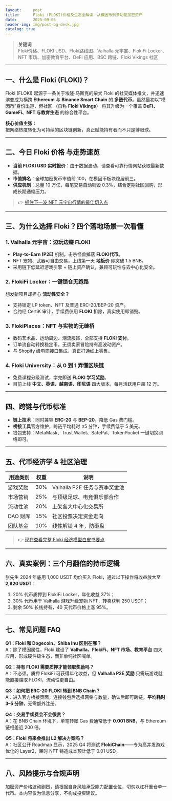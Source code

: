 ```yaml
---
layout:     post
title:      Floki (FLOKI)价格及生态全解读：从模因币到多功能加密资产
date:       2025-09-05
header-img: img/post-bg-desk.jpg
catalog: true
---
```


> **关键词**  
> Floki价格、FLOKI USD、Floki路线图、Valhalla 元宇宙、FlokiFi Locker、NFT 市场、加密教育平台、DeFi 应用、BSC 跨链、Floki Vikings 社区

---

## 一、什么是 Floki (FLOKI)？
Floki (FLOKI) 起源于一条关于埃隆·马斯克的柴犬 Floki 的社交媒体推文，并迅速演变成为横跨 **Ethereum** 与 **Binance Smart Chain** 的 **多链代币**。虽然最初以“模因币”身份出道，但社区 （自称 **Floki Vikings**） 将其升级为一个覆盖 **DeFi、GameFi、NFT 与教育生态** 的综合性平台。

**核心价值主张**：  
把网络热度转化为可持续的区块链创新，真正赋能持有者而不只是博眼球。

---

## 二、今日 **Floki 价格** 与走势速览
- **当前 FLOKI USD 实时报价**：由于数据波动，请查看可靠行情网站获取最新数据。  
- **市值排名**：全球加密货币市值前 100，在模因币板块稳居前三。  
- **供应机制**：总量 10 万亿，每笔交易自动销毁 0.3%，结合定期社区回购，形成长期通缩压力。

> 👉 [抓住下一波 NFT 元宇宙行情的最佳切入点](https://okxdog.com/)

---

## 三、为什么选择 Floki？四个落地场景一次看懂

### 1. Valhalla 元宇宙：边玩边赚 FLOKI
- **Play-to-Earn (P2E)** 机制，击杀怪兽掉落 **FLOKI代币**。  
- NFT 宠物、武器可自由交易，上线第一天 **地板价** 即突破 1.5 BNB。  
- 采用链下低延迟游戏引擎 + 链上资产确认，兼顾可玩性与去中心化安全。

### 2. FlokiFi Locker：一键锁仓无跑路
想发新项目却担心 **流动性安全？**  
- 支持锁定 LP token、NFT 及普通 ERC-20/BEP-20 资产。  
- 合约经 CertiK 审计，手续费仅用 **FLOKI** 扣除，真实使用即销毁。  

### 3. FlokiPlaces：NFT 与实物的无缝桥
- 数码艺术品、运动周边、潮流服饰，全部支持 **FLOKI 支付**。  
- 订单流自动转换稳定币，无须卖家冒险持有高波动资产。  
- 与 Shopify 级电商接口集成，真正打通线上零售。

### 4. Floki University：从 0 到 1 弄懂区块链
- 免费课程分级测试，学完即送 **FLOKI 学习奖励**。  
- 目前上线 **中文、英语、越南语、印尼语** 四大版本，每月活跃用户超 12 万。  

---

## 四、跨链与代币标准
- **链上技术**：同时兼容 **ERC-20** 与 **BEP-20**，降低 Gas 费门槛。  
- **桥接工具**官方维护，跨链平均耗时 ≤5 分钟，手续费低于 5 美元。  
- 钱包支持：MetaMask、Trust Wallet、SafePal、TokenPocket 一键切换网络即可。

---

## 五、代币经济学 & 社区治理

| 用途类别 | 权重 | 说明 |
|---|---|---|
| 游戏奖励 | 30% | Valhalla P2E 任务与赛季奖金池 |
| 市场营销 | 25% | 与顶级足球、电竞俱乐部合作 |
| 流动性池 | 20% | 上架各大中心化交易所 |
| DAO 财库 | 15% | 社区投票决定资金走向 |
| 团队基金 | 10% | 线性解锁 4 年，防砸盘 |

> 👉 [现在查看完整 Floki 经济模型白皮书要点](https://okxdog.com/)

---

## 六、真实案例：三个月翻倍的持币逻辑
张先生 2024 年底用 1,000 USDT 均价买入 Floki，通过以下操作将收益放大至 **2,820 USDT**：

1. 20% 代币质押到 FlokiFi Locker，年化收益 37%；  
2. 30% 代币用于 Valhalla 游戏升级宠物 NFT，转卖获利 250 USDT；  
3. 剩余 50% 长线持有，40 天代币价格上涨 95%。  

---

## 七、常见问题 FAQ

**Q1：Floki 和 Dogecoin、Shiba Inu 区别在哪？**  
A：除了模因属性，Floki 建设了 **Valhalla、FlokiFi、NFT 市场、教育平台** 四大应用，形成硬件级生态，而非单纯社区喊单。

**Q2：持有 FLOKI 需要质押才能领取奖励吗？**  
A：不必须。质押 FlokiFi 可获得年化收益，但 **Valhalla P2E 奖励** 只需玩游戏就能直接赚取 FLOKI，流动性更自由。

**Q3：如何把 ERC-20 FLOKI 转到 BNB Chain？**  
A：进入官方桥接页面，连接钱包后选择网络与数量，确认后即可跨链。**平均耗时 3–5 分钟**，无需额外注册。

**Q4：交易手续费会不会很贵？**  
A：在 BNB Chain 环境下，单笔转账 Gas 费通常低于 **0.001 BNB**，与 Ethereum 链相差近 200 倍。

**Q5：Floki 将来会推出 L2 解决方案吗？**  
A：社区公开 Roadmap 显示，2025 Q4 将测试 **FlokiChain**——专为高并发游戏优化的 Layer2，届时 NFT 铸造成本预计低于 0.01 USD。

---

## 八、风险提示与合规声明
加密资产价格波动剧烈，请根据自身风险承受能力配置仓位，切勿以杠杆重仓单一代币。本内容仅为信息分享，不构成投资建议。